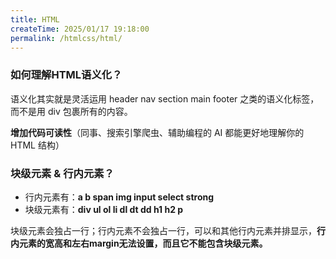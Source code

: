 ```yaml
---
title: HTML
createTime: 2025/01/17 19:18:00
permalink: /htmlcss/html/
---
```


### 如何理解HTML语义化？

语义化其实就是灵活运用 header nav section main footer 之类的语义化标签，而不是用 div 包裹所有的内容。

**增加代码可读性**（同事、搜索引擎爬虫、辅助编程的 AI 都能更好地理解你的 HTML 结构）

### 块级元素 & 行内元素？
-   行内元素有：**a b span img input select strong**
-   块级元素有：**div ul ol li dl dt dd h1 h2 p**

块级元素会独占一行；行内元素不会独占一行，可以和其他行内元素并排显示，**行内元素的宽高和左右margin无法设置，而且它不能包含块级元素。**
